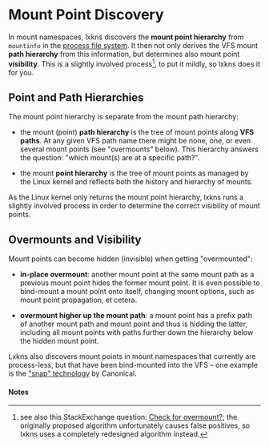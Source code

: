 # Mount Point Discovery

In mount namespaces, lxkns discovers the **mount point hierarchy** from
`mountinfo` in the [process file
system](https://man7.org/linux/man-pages/man5/proc.5.html). It then not only
derives the VFS mount **path hierarchy** from this information, but determines
also mount point **visibility**. This is a slightly involved process[^1], to put
it mildly, so lxkns does it for you.

## Point and Path Hierarchies

The mount point hierarchy is separate from the mount path hierarchy:

- the mount (point) **path hierarchy** is the tree of mount points along **VFS
  paths**. At any given VFS path name there might be none, one, or even several
  mount points (see "overmounts" below). This hierarchy answers the question:
  "which mount(s) are at a specific path?".

- the mount **point hierarchy** is the tree of mount points as managed by the
  Linux kernel and reflects both the history and hierarchy of mounts.

As the Linux kernel only returns the mount point hierarchy, lxkns runs a
slightly involved process in order to determine the correct visibility of mount
points.

## Overmounts and Visibility

Mount points can become hidden (invisible) when getting "overmounted":

- **in-place overmount**: another mount point at the same mount path as a
  previous mount point hides the former mount point. It is even possible to
  bind-mount a mount point onto itself, changing mount options, such as mount
  point propagation, et cetera.

- **overmount higher up the mount path**: a mount point has a prefix path of
  another mount path and mount point and thus is hidding the latter, including
  all mount points with paths further down the hierarchy below the hidden mount
  point.

Lxkns also discovers mount points in mount namespaces that currently are
process-less, but that have been bind-mounted into the VFS – one example is the
["snap" technology](https://snapcraft.io/docs) by Canonical.

#### Notes

[^1]: see also this StackExchange question: [Check for
      overmount?](https://unix.stackexchange.com/questions/398983/check-for-overmount);
      the originally proposed algorithm unfortunately causes false positives, so
      lxkns uses a completely redesigned algorithm instead.

